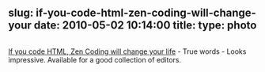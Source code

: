 slug: if-you-code-html-zen-coding-will-change-your
date: 2010-05-02 10:14:00
title: 
type: photo
---

<a href="http://www.downloadsquad.com/2010/04/30/if-you-code-html-zen-coding-will-change-your-life/"><img src="{{@asset.url swerner/tumblr/2010-05-02-if-you-code-html-zen-coding-will-change-your-ad4241b54b.png}}" alt=""/></a>

[If you code HTML, Zen Coding will change your life](http://www.downloadsquad.com/2010/04/30/if-you-code-html-zen-coding-will-change-your-life/) - True words - Looks impressive. Available for a good collection of editors.
